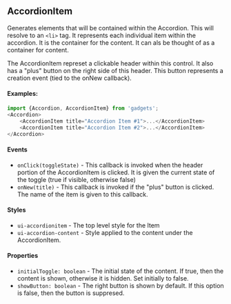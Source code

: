 <a name="module_AccordionItem"></a>

## AccordionItem
Generates elements that will be contained within the Accordion.  Thiswill resolve to an `<li>` tag.  It represents each individual itemwithin the accordion.  It is the container for the content.  It canals be thought of as a container for content.The AccordionItem represet a clickable header within this control.  Italso has a "plus" button on the right side of this header.  Thisbutton represents a creation event (tied to the onNew callback).#### Examples:```javascriptimport {Accordion, AccordionItem} from 'gadgets';<Accordion>    <AccordionItem title="Accordion Item #1">...</AccordionItem>    <AccordionItem title="Accordion Item #2">...</AccordionItem></Accordion>```#### Events- `onClick(toggleState)` - This callback is invoked when the headerportion of the AccordionItem is clicked.  It is given the currentstate of the toggle (true if visible, otherwise false)- `onNew(title)` - This callback is invoked if the "plus" button isclicked.  The name of the item is given to this callback.#### Styles- `ui-accordionitem` - The top level style for the Item- `ui-accordion-content` - Style applied to the content under the AccordionItem.#### Properties- `initialToggle: boolean` - The initial state of the content.  If true, thenthe content is shown, otherwise it is hidden.  Set initially to false.- `showButton: boolean` - The right button is shown by default.  If this optionis false, then the button is suppresed.

